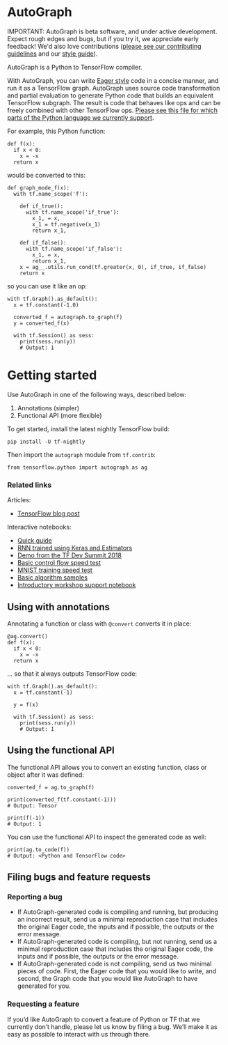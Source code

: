 # AutoGraph

IMPORTANT: AutoGraph is beta software, and under active development. Expect rough edges and bugs, but if you try it, we appreciate early feedback! We'd also love contributions ([please see our contributing guidelines](CONTRIBUTING.md) and our [style guide](STYLE_GUIDE.md)).

AutoGraph is a Python to TensorFlow compiler.

With AutoGraph, you can write [Eager style](https://www.tensorflow.org/guide/eager) code in a concise manner, and run it as a TensorFlow graph. AutoGraph uses source code transformation and partial evaluation to generate Python code that builds an equivalent TensorFlow subgraph. The result is code that behaves like ops and can be freely combined with other TensorFlow ops.  [Please see this file for which parts of the Python language we currently support](LIMITATIONS.md).

For example, this Python function:

```
def f(x):
  if x < 0:
    x = -x
  return x
```

would be converted to this:

```
def graph_mode_f(x):
  with tf.name_scope('f'):

    def if_true():
      with tf.name_scope('if_true'):
        x_1, = x,
        x_1 = tf.negative(x_1)
        return x_1,

    def if_false():
      with tf.name_scope('if_false'):
        x_1, = x,
        return x_1,
    x = ag__.utils.run_cond(tf.greater(x, 0), if_true, if_false)
    return x
```

so you can use it like an op:

```
with tf.Graph().as_default():
  x = tf.constant(-1.0)

  converted_f = autograph.to_graph(f)
  y = converted_f(x)

  with tf.Session() as sess:
    print(sess.run(y))
    # Output: 1
```

# Getting started

Use AutoGraph in one of the following ways, described below:

 1. Annotations (simpler)
 2. Functional API (more flexible)

To get started, install the latest nightly TensorFlow build:

```shell
pip install -U tf-nightly
```

Then import the `autograph` module from `tf.contrib`:

```
from tensorflow.python import autograph as ag
```

### Related links

Articles:

 * [TensorFlow blog post](https://medium.com/tensorflow/autograph-converts-python-into-tensorflow-graphs-b2a871f87ec7)

Interactive notebooks:

 * [Quick guide](https://colab.research.google.com/github/tensorflow/models/blob/master/samples/core/guide/autograph.ipynb)
 * [RNN trained using Keras and Estimators](https://colab.research.google.com/github/tensorflow/tensorflow/blob/master/tensorflow/contrib/autograph/examples/notebooks/rnn_keras_estimator.ipynb)
 * [Demo from the TF Dev Summit 2018](https://colab.research.google.com/github/tensorflow/tensorflow/blob/master/tensorflow/contrib/autograph/examples/notebooks/dev_summit_2018_demo.ipynb)
 * [Basic control flow speed test](https://colab.research.google.com/github/tensorflow/tensorflow/blob/master/tensorflow/contrib/autograph/examples/notebooks/ag_vs_eager_collatz_speed_test.ipynb)
 * [MNIST training speed test](https://colab.research.google.com/github/tensorflow/tensorflow/blob/master/tensorflow/contrib/autograph/examples/notebooks/ag_vs_eager_mnist_speed_test.ipynb)
 * [Basic algorithm samples](https://colab.research.google.com/github/tensorflow/tensorflow/blob/master/tensorflow/contrib/autograph/examples/notebooks/algorithms.ipynb)
 * [Introductory workshop support notebook](https://colab.research.google.com/github/tensorflow/tensorflow/blob/master/tensorflow/contrib/autograph/examples/notebooks/workshop.ipynb)

## Using with annotations

Annotating a function or class with `@convert` converts it in place:

```
@ag.convert()
def f(x):
  if x < 0:
    x = -x
  return x
```

... so that it always outputs TensorFlow code:

```
with tf.Graph().as_default():
  x = tf.constant(-1)

  y = f(x)

  with tf.Session() as sess:
    print(sess.run(y))
    # Output: 1
```

## Using the functional API

The functional API allows you to convert an existing function, class or object after it was defined:

```
converted_f = ag.to_graph(f)

print(converted_f(tf.constant(-1)))
# Output: Tensor

print(f(-1))
# Output: 1
```

You can use the functional API to inspect the generated code as well:

```
print(ag.to_code(f))
# Output: <Python and TensorFlow code>
```

## Filing bugs and feature requests

### Reporting a bug

 - If AutoGraph-generated code is compiling and running, but producing an incorrect result, send us a minimal reproduction case that includes the original Eager code, the inputs and if possible, the outputs or the error message.
 - If AutoGraph-generated code is compiling, but not running, send us a minimal reproduction case that includes the original Eager code, the inputs and if possible, the outputs or the error message.
 - If AutoGraph-generated code is not compiling, send us two minimal pieces of code. First, the Eager code that you would like to write, and second, the Graph code that you would like AutoGraph to have generated for you.

### Requesting a feature

If you’d like AutoGraph to convert a feature of Python or TF that we currently don’t handle, please let us know by filing a bug. We’ll make it as easy as possible to interact with us through there.

